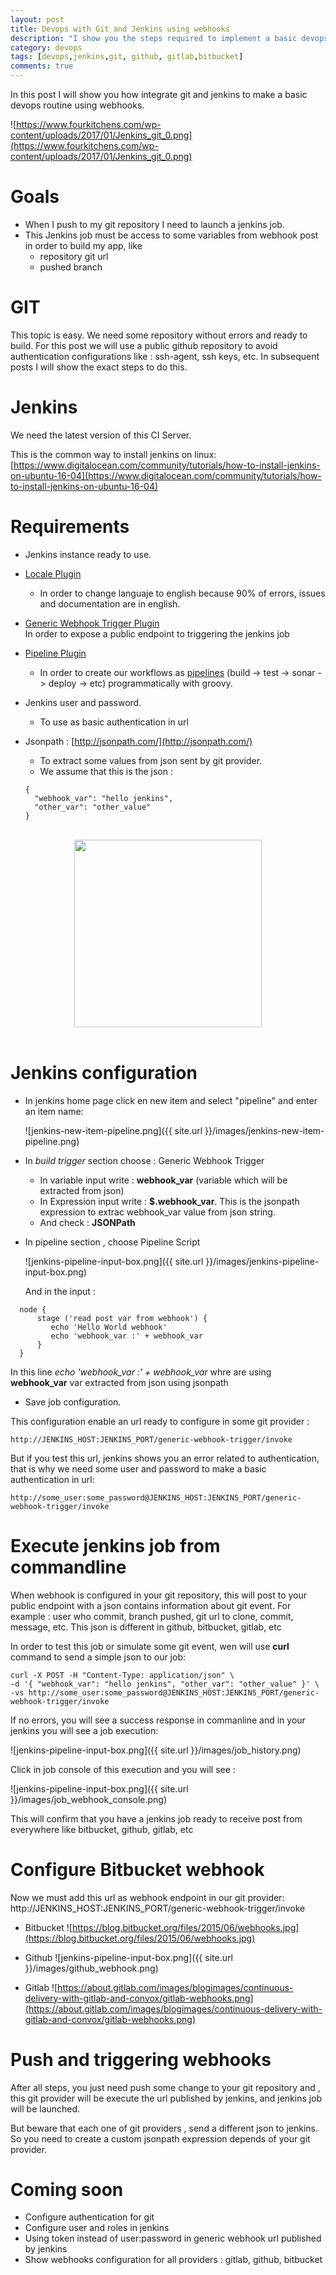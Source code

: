 ```yaml
---
layout: post
title: Devops with Git and Jenkins using webhooks
description: "I show you the steps required to implement a basic devops routine using git webhooks and jenkins"
category: devops
tags: [devops,jenkins,git, github, gitlab,bitbucket]
comments: true  
---
```


In this post I will show you how integrate git  and jenkins to make a basic devops routine using webhooks.

![https://www.fourkitchens.com/wp-content/uploads/2017/01/Jenkins_git_0.png](https://www.fourkitchens.com/wp-content/uploads/2017/01/Jenkins_git_0.png)

# Goals

- When I push to my git repository I need to launch  a jenkins job.
- This Jenkins job must be access to some variables from webhook post in order to build my app, like
  - repository git url
  - pushed branch

# GIT

This topic is easy. We need some repository without errors and ready to build. For this post we will use a public github repository to avoid authentication configurations like : ssh-agent, ssh keys, etc. In subsequent posts I will show the exact steps to do this.

# Jenkins

We need the latest version of this CI Server.

This is the common way to install jenkins on linux: [https://www.digitalocean.com/community/tutorials/how-to-install-jenkins-on-ubuntu-16-04](https://www.digitalocean.com/community/tutorials/how-to-install-jenkins-on-ubuntu-16-04)

# Requirements

- Jenkins instance ready to use.

- [Locale Plugin](https://wiki.jenkins.io/display/JENKINS/Locale+Plugin)
  - In order to change languaje to english because 90% of errors, issues and documentation are in english.

- [Generic Webhook Trigger Plugin](https://wiki.jenkins.io/display/JENKINS/Generic+Webhook+Trigger+Plugin)  
   In order to expose a public endpoint to triggering the jenkins job

- [Pipeline Plugin](https://jenkins.io/doc/book/pipeline/)
  - In order to create our workflows as [pipelines](https://www.sumologic.com/devops/understand-build-continuous-delivery-pipeline/) (build -> test -> sonar -> deploy -> etc) programmatically with groovy.

- Jenkins user and password.
  - To use as basic authentication in url

- Jsonpath : [http://jsonpath.com/](http://jsonpath.com/)
  - To extract some values from json sent by git provider.
  - We assume that this is the json :

  ```
  {
    "webhook_var": "hello jenkins",
    "other_var": "other_value"
  }
  ```
<br>
<img src="https://memegenerator.net/img/instances/500x/72913234/lets-begin.jpg" width="300" style="display:  block;margin-left:  auto;margin-right: auto;">
<br>

# Jenkins configuration

- In jenkins home page click en new item and select "pipeline" and enter an item name:

    ![jenkins-new-item-pipeline.png]({{ site.url }}/images/jenkins-new-item-pipeline.png)

- In *build trigger* section choose : Generic Webhook Trigger

    - In variable input write : **webhook_var** (variable which will be extracted from json)
    - In Expression input write : **$.webhook_var**. This is the jsonpath expression to extrac webhook_var value from json string.
    - And check : **JSONPath**

- In pipeline section , choose Pipeline Script

    ![jenkins-pipeline-input-box.png]({{ site.url }}/images/jenkins-pipeline-input-box.png)

  And in the input :

```
  node {
      stage ('read post var from webhook') {
         echo 'Hello World webhook'
         echo 'webhook_var :' + webhook_var
      }
  }
```

  In this line *echo 'webhook_var :' + webhook_var* whre are using **webhook_var** var extracted from json using jsonpath

- Save job configuration.

This configuration enable an url ready to configure in some git provider :

```
http://JENKINS_HOST:JENKINS_PORT/generic-webhook-trigger/invoke
```

But if you test this url, jenkins shows you an error related to authentication, that is why we need some user and password to make a basic authentication in url:

```
http://some_user:some_password@JENKINS_HOST:JENKINS_PORT/generic-webhook-trigger/invoke
```

# Execute jenkins job from commandline

When webhook is configured in your git repository, this will post to your public endpoint with a json contains information about git event. For example : user who commit, branch pushed, git url to clone, commit, message, etc. This json is different in github, bitbucket, gitlab, etc

In order to test this job or simulate some git event, wen will use **curl** command to send a simple json to our job:

```
curl -X POST -H "Content-Type: application/json" \
-d '{ "webhook_var": "hello jenkins", "other_var": "other_value" }' \
-vs http://some_user:some_password@JENKINS_HOST:JENKINS_PORT/generic-webhook-trigger/invoke
```
 If no errors, you will see a success response in commanline and in your jenkins you will see a job execution:

 ![jenkins-pipeline-input-box.png]({{ site.url }}/images/job_history.png)

Click in job console of this execution and you will see :

 ![jenkins-pipeline-input-box.png]({{ site.url }}/images/job_webhook_console.png)

This will confirm that you have a jenkins job ready to receive post from everywhere like bitbucket, github, gitlab, etc

# Configure Bitbucket webhook

Now we must add this url as webhook endpoint in our git provider: http://JENKINS_HOST:JENKINS_PORT/generic-webhook-trigger/invoke

- Bitbucket
  ![https://blog.bitbucket.org/files/2015/06/webhooks.jpg](https://blog.bitbucket.org/files/2015/06/webhooks.jpg)

- Github
 ![jenkins-pipeline-input-box.png]({{ site.url }}/images/github_webhook.png)

- Gitlab
![https://about.gitlab.com/images/blogimages/continuous-delivery-with-gitlab-and-convox/gitlab-webhooks.png](https://about.gitlab.com/images/blogimages/continuous-delivery-with-gitlab-and-convox/gitlab-webhooks.png)

# Push and triggering webhooks

After all steps, you just need push some change to your git repository and , this git provider will be execute the url published by jenkins, and jenkins job will be launched.

But beware that each one of git providers , send a different json to jenkins. So you need to create a custom jsonpath expression depends of your git provider.

# Coming soon

- Configure authentication for git
- Configure user and roles in jenkins
- Using token instead of user:password in generic webhook url published by jenkins
- Show webhooks configuration for all providers : gitlab, github, bitbucket
